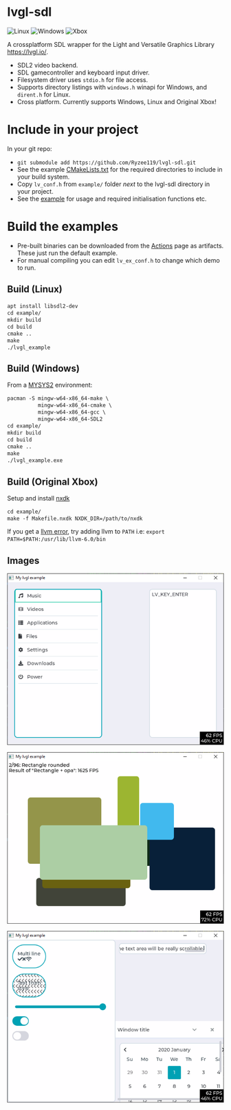 # lvgl-sdl
![Linux](https://github.com/Ryzee119/nxdk-lvgl/workflows/Linux/badge.svg) ![Windows](https://github.com/Ryzee119/nxdk-lvgl/workflows/Windows/badge.svg) ![Xbox](https://github.com/Ryzee119/nxdk-lvgl/workflows/Xbox/badge.svg)

A crossplatform SDL wrapper for the Light and Versatile Graphics Library https://lvgl.io/.
* SDL2 video backend.
* SDL gamecontroller and keyboard input driver.
* Filesystem driver uses `stdio.h` for file access.
* Supports directory listings with `windows.h` winapi for Windows, and `dirent.h` for Linux.
* Cross platform. Currently supports Windows, Linux and Original Xbox!

# Include in your project
In your git repo:
* `git submodule add https://github.com/Ryzee119/lvgl-sdl.git`
* See the example [CMakeLists.txt](./example/CMakeLists.txt) for the required directories to include in your build system.
* Copy `lv_conf.h` from `example/` folder *next* to the lvgl-sdl directory in your project.
* See the [example](./example/example.c) for usage and required initialisation functions etc.

# Build the examples
* Pre-built binaries can be downloaded from the [Actions](https://github.com/Ryzee119/lvgl-sdl/actions) page as artifacts. These just run the default example.
* For manual compiling you can edit `lv_ex_conf.h` to change which demo to run.

## Build (Linux)
```
apt install libsdl2-dev
cd example/
mkdir build
cd build
cmake ..
make
./lvgl_example
```

## Build (Windows)
From a [MYSYS2](https://www.msys2.org/) environment:
```
pacman -S mingw-w64-x86_64-make \
          mingw-w64-x86_64-cmake \
          mingw-w64-x86_64-gcc \
          mingw-w64-x86_64-SDL2
cd example/
mkdir build
cd build
cmake ..
make
./lvgl_example.exe
```

## Build (Original Xbox)
Setup and install [nxdk](https://github.com/XboxDev/nxdk/)
```
cd example/
make -f Makefile.nxdk NXDK_DIR=/path/to/nxdk
```
If you get a [llvm error](https://github.com/XboxDev/nxdk/issues/196), try adding llvm to `PATH` i.e: `export PATH=$PATH:/usr/lib/llvm-6.0/bin`

## Images
![example1](./images/example1.png)

![example2](./images/example2.png)

![example3](./images/example3.png)
